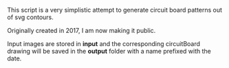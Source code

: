 This script is a very simplistic attempt to generate circuit board patterns out of svg contours.

Originally created in 2017, I am now making it public.

Input images are stored in **input** and the corresponding circuitBoard drawing will be saved in the **output** folder
with a name prefixed with the date.

